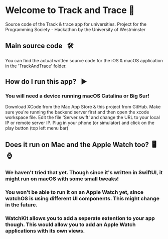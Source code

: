 # Welcome to Track and Trace  📱
Source code of the Track &amp; trace app for universities. Project for the Programming Society - Hackathon by the University of Westminster

## Main source code  &nbsp; 🛠
You can find the actual written source code for the iOS & macOS application in the 'TrackAndTrace' folder.

## How do I run this app?  &nbsp; ▶️
### You will need a device running macOS Catalina or Big Sur!
Download XCode from the Mac App Store & this project from GitHub. Make sure you're running the backend server first and then open the xcode workspace file.
Edit the file 'Server.swift' and change the URL to your local IP or remote server IP.
Plug in your phone (or simulator) and click on the play button (top left menu bar)

## Does it run on Mac and the Apple Watch too?&nbsp; 🖥 &nbsp;⌚️
### We haven't tried that yet. Though since it's written in SwiftUI, it might run on macOS with some small tweaks!
### You won't be able to run it on an Apple Watch yet, since watchOS is using different UI components. This might change in the future.
### WatchKit allows you to add a seperate extention to your app though. This would allow you to add an Apple Watch applications with its own views. 
